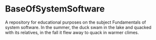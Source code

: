 # BaseOfSystemSoftware
A repository for educational purposes on the subject Fundamentals of system software.
In the summer, the duck swam in the lake and quacked with its relatives, in the fall it flew away to quack in warmer climes.
